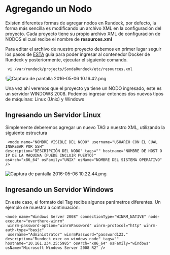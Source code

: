 # Agregando un Nodo #

Existen diferentes formas de agregar nodos en Rundeck, por defecto, la forma más sencilla es modificando un archivo XML en la configuración del proyecto. 
Cada proyecto tiene su propio archivo XML de configuración de NODOS el cual recibe el nombre de **resources.xml**

Para editar el archivo de nuestro proyecto debemos en primer lugar seguir los pasos de [ESTA](https://bitbucket.org/uaicloudlab/rundeck/wiki/3.-%20Ingresando%20a%20la%20m%C3%A1quina%20Rundeck) guia para poder ingresar al contenedor Docker de Rundeck y posteriormente, ejecutar el siguiente comando.

```
 vi /var/rundeck/projects/SondaRundeck/etc/resources.xml 
```
!![Captura de pantalla 2016-05-06 10.16.42.png](https://bitbucket.org/repo/rk5MXr/images/2020666185-Captura%20de%20pantalla%202016-05-06%2010.16.42.png)

Una vez ahí veremos que el proyecto ya tiene un NODO ingresado, este es un servidor WINDOWS 2008. Podemos ingresar entonces dos nuevos tipos de máquinas: Linux (Unix) y Windows

## Ingresando un Servidor Linux ##

Simplemente deberemos agregar un nuevo TAG <node> a nuestro XML, utilizando la siguiente estructura

```
 <node name="NOMBRE VISIBLE DEL NODO" username="USUARIO CON EL CUAL INGRESAR POR SSH" 
description="DESCRIPCIÓN DEL NODO" tags="" hostname="NOMBRE DE HOST O IP DE LA MÁQUINA (PUEDE INCLUIR PUERTO)" 
osArch="x86_64" osFamily="UNIX" osName="NOMBRE DEL SISTEMA OPERATIVO" />
```
![Captura de pantalla 2016-05-06 10.22.44.png](https://bitbucket.org/repo/rk5MXr/images/2896847358-Captura%20de%20pantalla%202016-05-06%2010.22.44.png)

## Ingresando un Servidor Windows ##

En este caso, el formato del Tag <node> recibe algunos parámetros diferentes. Un ejemplo se muestra a continuación:

```
<node name="Windows Server 2008" connectionType="WINRM_NATIVE" node-executor="overthere-winrm"
 winrm-password-option="winrmPassword" winrm-protocol="http" winrm-auth-type="basic"
 username="Administrator" winrmPassword="password123." description="Rundeck exec on windows node" tags="" 
hostname="10.161.234.25:5985" osArch="x86_64" osFamily="windows" osName="Microsoft Windows Server 2008 R2" />
```